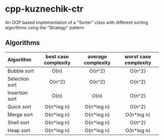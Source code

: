 # cpp-kuznechik-ctr
An OOP based implementation of a "Sorter" class with different sorting algorithms using the "Strategy" pattern
## Algorithms
| Algorithm      | best case complexity | average complexity | worst case  complexity |
|:---------------|:--------------------:|:------------------:|:----------------------:|
| Bubble sort	 |         O(n)         |       O(n^2)       |         O(n^2)         |
| Selection sort |        O(n^2)        |       O(n^2)       |         O(n^2)         |
| Insertion sort |         O(n)         |        O(n)        |         O(n^2)         |
| Quick sort	 |       O(n*log n)     |      O(n*log n)    |         O(n^2)         |
| Merge sort	 |       O(n*log n)     |      O(n*log n)    |       O(n*log n)       |
| Shell sort	 |       O(n*log n)     |      O(n*log n)    |         O(n^2)         |
| Heap sort	     |       O(n*log n)     |      O(n*log n)    |       O(n*log n)       |
